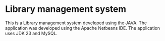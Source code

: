 # Library management system 
This is a  Library management system developed using the JAVA. The application was developed using the Apache Netbeans IDE. The application uses JDK 23 and MySQL.
